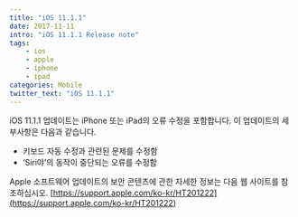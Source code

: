 ```yaml
---
title: "iOS 11.1.1"
date: 2017-11-11
intro: "iOS 11.1.1 Release note"
tags:
    - ios
    - apple
    - iphone
    - ipad
categories: Mobile
twitter_text: "iOS 11.1.1"
---
```


iOS 11.1.1 업데이트는 iPhone 또는 iPad의 오류 수정을 포함합니다. 이 업데이트의 세부사항은 다음과 같습니다.

-   키보드 자동 수정과 관련된 문제를 수정함
-   ‘Siri야’의 동작이 중단되는 오류를 수정함

Apple 소프트웨어 업데이트의 보안 콘텐츠에 관한 자세한 정보는 다음 웹 사이트를 참조하십시오. [https://support.apple.com/ko-kr/HT201222](https://support.apple.com/ko-kr/HT201222)
